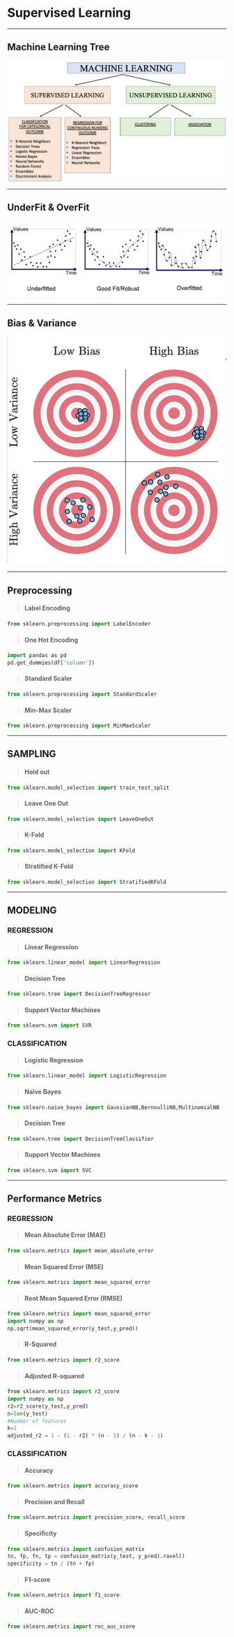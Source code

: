 # Supervised Learning
-------------------------
## Machine Learning Tree
![](image/mltree.png)

-------------------------
## UnderFit & OverFit
![](image/uo.png)

-------------------------
## Bias & Variance
![](image/bias.png)

-------------------------
##  Preprocessing
>#### Label Encoding
```python
from sklearn.preprocessing import LabelEncoder
```
>#### One Hot Encoding
```python
import pandas as pd
pd.get_dummies(df['column'])
```
>#### Standard Scaler
```python
from sklearn.preprocessing import StandardScaler
```
>#### Min-Max Scaler
```python
from sklearn.preprocessing import MinMaxScaler
```
-------------------------
## SAMPLING

>#### Hold out
```python
from sklearn.model_selection import train_test_split
```

>#### Leave One Out
```python
from sklearn.model_selection import LeaveOneOut
```

>#### K-Fold
```python
from sklearn.model_selection import KFold
```

>#### Stratified K-Fold
```python
from sklearn.model_selection import StratifiedKFold
```
-------------------------
## MODELING
### REGRESSION

>#### Linear Regression
```python
from sklearn.linear_model import LinearRegression
```
>#### Decision Tree
```python
from sklearn.tree import DecisionTreeRegressor
```
>#### Support Vector Machines
```python
from sklearn.svm import SVR
```

### CLASSIFICATION
>#### Logistic Regression
```python
from sklearn.linear_model import LogisticRegression
```
>#### Naïve Bayes
```python
from sklearn.naive_bayes import GaussianNB,BernoulliNB,MultinomialNB
```
>#### Decision Tree
```python
from sklearn.tree import DecisionTreeClassifier
```
>#### Support Vector Machines
```python
from sklearn.svm import SVC
```

-------------------------
## Performance Metrics
### REGRESSION
>#### Mean Absolute Error (MAE)
```python
from sklearn.metrics import mean_absolute_error
```
>#### Mean Squared Error (MSE)
```python
from sklearn.metrics import mean_squared_error
```
>#### Root Mean Squared Error (RMSE)
```python
from sklearn.metrics import mean_squared_error
import numpy as np
np.sqrt(mean_squared_error(y_test,y_pred))
```
>#### R-Squared
```python
from sklearn.metrics import r2_score
```
>#### Adjusted R-squared
```python
from sklearn.metrics import r2_score
import numpy as np
r2=r2_score(y_test,y_pred)
n=len(y_test)
#Number of features
k=1
adjusted_r2 = 1 - (1 - r2) * (n - 1) / (n - k - 1)
```

### CLASSIFICATION
>#### Accuracy
```python
from sklearn.metrics import accuracy_score
```
>#### Precision and Recall
```python
from sklearn.metrics import precision_score, recall_score
```
>#### Specificity
```python
from sklearn.metrics import confusion_matrix
tn, fp, fn, tp = confusion_matrix(y_test, y_pred).ravel()
specificity = tn / (tn + fp)
```
>#### F1-score
```python
from sklearn.metrics import f1_score
```
>#### AUC-ROC
```python
from sklearn.metrics import roc_auc_score
```
